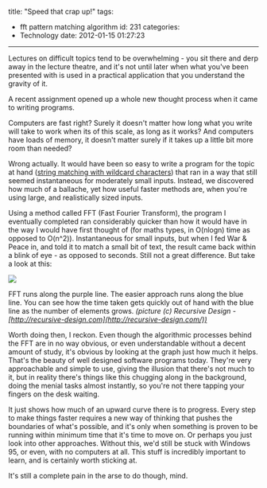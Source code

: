 title: "Speed that crap up!"
tags:
  - fft pattern matching algorithm
id: 231
categories:
  - Technology
date: 2012-01-15 01:27:23
---

Lectures on difficult topics tend to be overwhelming - you sit there and derp away in the lecture theatre, and it's not until later when what you've been presented with is used in a practical application that you understand the gravity of it.

A recent assignment opened up a whole new thought process when it came to writing programs.

Computers are fast right? Surely it doesn't matter how long what you write will take to work when its of this scale, as long as it works? And computers have loads of memory, it doesn't matter surely if it takes up a little bit more room than needed?

Wrong actually. It would have been so easy to write a program for the topic at hand ([string matching with wildcard characters](http://stringpedia.bsmithers.co.uk/index.php?title=Exact_Pattern_Matching_With_Don "Exact_Pattern_Matching_With_Don")) that ran in a way that still seemed instantaneous for moderately small inputs. Instead, we discovered how much of a ballache, yet how useful faster methods are, when you're using large, and realistically sized inputs.

Using a method called FFT (Fast Fourier Transform), the program I eventually completed ran considerably quicker than how it would have in the way I would have first thought of (for maths types, in O(nlogn) time as opposed to O(n^2)). Instantaneous for small inputs, but when I fed War &amp; Peace in, and told it to match a small bit of text, the result came back within a blink of eye - as opposed to seconds. Still not a great difference. But take a look at this:

![](http://recursive-design.com/images/posts/2010-12-07-comp-sci-101-big-o-notation/Time_Complexity.png)

FFT runs along the purple line. The easier approach runs along the blue line. You can see how the time taken gets quickly out of hand with the blue line as the number of elements grows. _(picture (c) Recursive Design - [http://recursive-design.com](http://recursive-design.com/))_

Worth doing then, I reckon. Even though the algorithmic processes behind the FFT are in no way obvious, or even understandable without a decent amount of study, it's obvious by looking at the graph just how much it helps. That's the beauty of well designed software programs today. They're very approachable and simple to use, giving the illusion that there's not much to it, but in reality there's things like this chugging along in the background, doing the menial tasks almost instantly, so you're not there tapping your fingers on the desk waiting.

It just shows how much of an upward curve there is to progress. Every step to make things faster requires a new way of thinking that pushes the boundaries of what's possible, and it's only when something is proven to be running within minimum time that it's time to move on. Or perhaps you just look into other approaches. Without this, we'd still be stuck with Windows 95, or even, with no computers at all. This stuff is incredibly important to learn, and is certainly worth sticking at.

It's still a complete pain in the arse to do though, mind.